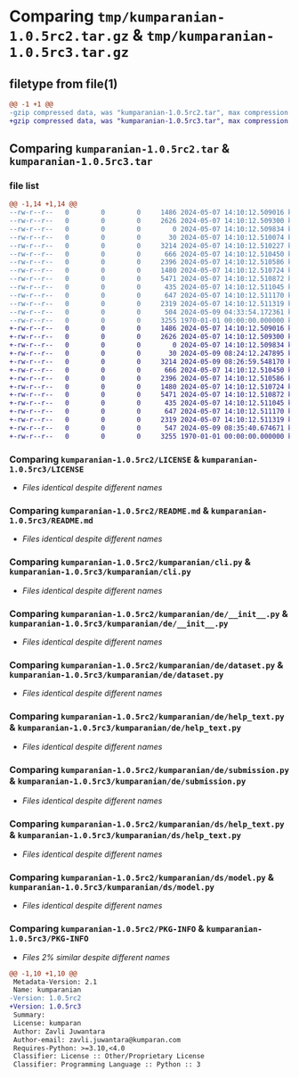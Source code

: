 # Comparing `tmp/kumparanian-1.0.5rc2.tar.gz` & `tmp/kumparanian-1.0.5rc3.tar.gz`

## filetype from file(1)

```diff
@@ -1 +1 @@
-gzip compressed data, was "kumparanian-1.0.5rc2.tar", max compression
+gzip compressed data, was "kumparanian-1.0.5rc3.tar", max compression
```

## Comparing `kumparanian-1.0.5rc2.tar` & `kumparanian-1.0.5rc3.tar`

### file list

```diff
@@ -1,14 +1,14 @@
--rw-r--r--   0        0        0     1486 2024-05-07 14:10:12.509016 kumparanian-1.0.5rc2/LICENSE
--rw-r--r--   0        0        0     2626 2024-05-07 14:10:12.509300 kumparanian-1.0.5rc2/README.md
--rw-r--r--   0        0        0        0 2024-05-07 14:10:12.509834 kumparanian-1.0.5rc2/kumparanian/__init__.py
--rw-r--r--   0        0        0       30 2024-05-07 14:10:12.510074 kumparanian-1.0.5rc2/kumparanian/__main__.py
--rw-r--r--   0        0        0     3214 2024-05-07 14:10:12.510227 kumparanian-1.0.5rc2/kumparanian/cli.py
--rw-r--r--   0        0        0      666 2024-05-07 14:10:12.510450 kumparanian-1.0.5rc2/kumparanian/de/__init__.py
--rw-r--r--   0        0        0     2396 2024-05-07 14:10:12.510586 kumparanian-1.0.5rc2/kumparanian/de/dataset.py
--rw-r--r--   0        0        0     1480 2024-05-07 14:10:12.510724 kumparanian-1.0.5rc2/kumparanian/de/help_text.py
--rw-r--r--   0        0        0     5471 2024-05-07 14:10:12.510872 kumparanian-1.0.5rc2/kumparanian/de/submission.py
--rw-r--r--   0        0        0      435 2024-05-07 14:10:12.511045 kumparanian-1.0.5rc2/kumparanian/ds/__init__.py
--rw-r--r--   0        0        0      647 2024-05-07 14:10:12.511170 kumparanian-1.0.5rc2/kumparanian/ds/help_text.py
--rw-r--r--   0        0        0     2319 2024-05-07 14:10:12.511319 kumparanian-1.0.5rc2/kumparanian/ds/model.py
--rw-r--r--   0        0        0      504 2024-05-09 04:33:54.172361 kumparanian-1.0.5rc2/pyproject.toml
--rw-r--r--   0        0        0     3255 1970-01-01 00:00:00.000000 kumparanian-1.0.5rc2/PKG-INFO
+-rw-r--r--   0        0        0     1486 2024-05-07 14:10:12.509016 kumparanian-1.0.5rc3/LICENSE
+-rw-r--r--   0        0        0     2626 2024-05-07 14:10:12.509300 kumparanian-1.0.5rc3/README.md
+-rw-r--r--   0        0        0        0 2024-05-07 14:10:12.509834 kumparanian-1.0.5rc3/kumparanian/__init__.py
+-rw-r--r--   0        0        0       30 2024-05-09 08:24:12.247895 kumparanian-1.0.5rc3/kumparanian/__main__.py
+-rw-r--r--   0        0        0     3214 2024-05-09 08:26:59.548170 kumparanian-1.0.5rc3/kumparanian/cli.py
+-rw-r--r--   0        0        0      666 2024-05-07 14:10:12.510450 kumparanian-1.0.5rc3/kumparanian/de/__init__.py
+-rw-r--r--   0        0        0     2396 2024-05-07 14:10:12.510586 kumparanian-1.0.5rc3/kumparanian/de/dataset.py
+-rw-r--r--   0        0        0     1480 2024-05-07 14:10:12.510724 kumparanian-1.0.5rc3/kumparanian/de/help_text.py
+-rw-r--r--   0        0        0     5471 2024-05-07 14:10:12.510872 kumparanian-1.0.5rc3/kumparanian/de/submission.py
+-rw-r--r--   0        0        0      435 2024-05-07 14:10:12.511045 kumparanian-1.0.5rc3/kumparanian/ds/__init__.py
+-rw-r--r--   0        0        0      647 2024-05-07 14:10:12.511170 kumparanian-1.0.5rc3/kumparanian/ds/help_text.py
+-rw-r--r--   0        0        0     2319 2024-05-07 14:10:12.511319 kumparanian-1.0.5rc3/kumparanian/ds/model.py
+-rw-r--r--   0        0        0      547 2024-05-09 08:35:40.674671 kumparanian-1.0.5rc3/pyproject.toml
+-rw-r--r--   0        0        0     3255 1970-01-01 00:00:00.000000 kumparanian-1.0.5rc3/PKG-INFO
```

### Comparing `kumparanian-1.0.5rc2/LICENSE` & `kumparanian-1.0.5rc3/LICENSE`

 * *Files identical despite different names*

### Comparing `kumparanian-1.0.5rc2/README.md` & `kumparanian-1.0.5rc3/README.md`

 * *Files identical despite different names*

### Comparing `kumparanian-1.0.5rc2/kumparanian/cli.py` & `kumparanian-1.0.5rc3/kumparanian/cli.py`

 * *Files identical despite different names*

### Comparing `kumparanian-1.0.5rc2/kumparanian/de/__init__.py` & `kumparanian-1.0.5rc3/kumparanian/de/__init__.py`

 * *Files identical despite different names*

### Comparing `kumparanian-1.0.5rc2/kumparanian/de/dataset.py` & `kumparanian-1.0.5rc3/kumparanian/de/dataset.py`

 * *Files identical despite different names*

### Comparing `kumparanian-1.0.5rc2/kumparanian/de/help_text.py` & `kumparanian-1.0.5rc3/kumparanian/de/help_text.py`

 * *Files identical despite different names*

### Comparing `kumparanian-1.0.5rc2/kumparanian/de/submission.py` & `kumparanian-1.0.5rc3/kumparanian/de/submission.py`

 * *Files identical despite different names*

### Comparing `kumparanian-1.0.5rc2/kumparanian/ds/help_text.py` & `kumparanian-1.0.5rc3/kumparanian/ds/help_text.py`

 * *Files identical despite different names*

### Comparing `kumparanian-1.0.5rc2/kumparanian/ds/model.py` & `kumparanian-1.0.5rc3/kumparanian/ds/model.py`

 * *Files identical despite different names*

### Comparing `kumparanian-1.0.5rc2/PKG-INFO` & `kumparanian-1.0.5rc3/PKG-INFO`

 * *Files 2% similar despite different names*

```diff
@@ -1,10 +1,10 @@
 Metadata-Version: 2.1
 Name: kumparanian
-Version: 1.0.5rc2
+Version: 1.0.5rc3
 Summary: 
 License: kumparan
 Author: Zavli Juwantara
 Author-email: zavli.juwantara@kumparan.com
 Requires-Python: >=3.10,<4.0
 Classifier: License :: Other/Proprietary License
 Classifier: Programming Language :: Python :: 3
```

